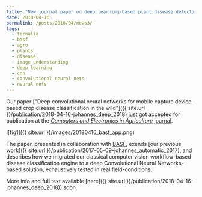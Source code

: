 ```yaml
---
title: "New journal paper on deep learning-based plant disease detection in the wild"
date: 2018-04-16
permalink: /posts/2018/04/news3/
tags:
  - tecnalia
  - basf
  - agro
  - plants
  - disease
  - image understanding
  - deep learning
  - cnn
  - convolutional neural nets
  - neural nets
---
```


Our paper ["Deep convolutional neural networks for mobile capture device-based crop disease classification in the wild"]({{ site.url }}/publication/2018-04-16-johannes_deep_2018) just got accepted for publication at the [_Computers and Electronics in Agriculture_ journal](https://www.journals.elsevier.com/computers-and-electronics-in-agriculture).

![fig1]({{ site.url }}/images/20180416_basf_app.png)
  
The paper, presented in collaboration with [BASF](https://www.basf.com), exends [our previous work]({{ site.url }}/publication/2017-05-09-johannes_automatic_2017), and describes how we migrated our classical computer vision workflow-based disease classification engine to a deep Convolutional Neural Networks-based solution, exhaustively tested in real field-conditions.

More info and full text available [here]({{ site.url }}/publication/2018-04-16-johannes_deep_2018)) soon.

